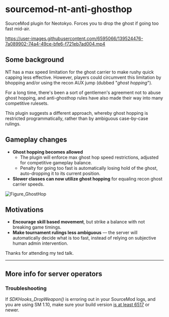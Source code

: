 # sourcemod-nt-anti-ghosthop
SourceMod plugin for Neotokyo. Forces you to drop the ghost if going too fast mid-air.

https://user-images.githubusercontent.com/6595066/139524476-7a089902-74a4-49ce-bfe6-f721eb7ad004.mp4

## Some background
NT has a max speed limitation for the ghost carrier to make rushy quick capping less effective.
However, players could circumvent this limitation by bhopping and/or using the recon AUX jump (dubbed "*ghost hopping*").

For a long time, there's been a sort of gentlemen's agreement not to abuse ghost hopping,
and anti-ghosthop rules have also made their way into many competitive rulesets.

This plugin suggests a different approach, whereby ghost hopping is restricted programmatically, rather than by ambiguous case-by-case rulings.

## Gameplay changes

* **Ghost hopping becomes allowed**
  * The plugin will enforce max ghost hop speed restrictions, adjusted for competitive gameplay balance.
  * Penalty for going too fast is automatically losing hold of the ghost, auto-dropping it to its current position.
* **Slower classes can now utilize ghost hopping** for equaling recon ghost carrier speeds.

![Figure_GhostHop](https://user-images.githubusercontent.com/6595066/149028760-bc9cfc14-5e6e-4efe-802f-92a5d8351a18.png)

## Motivations

* **Encourage skill based movement**, but strike a balance with not breaking game timings.
* **Make tournament rulings less ambiguous** — the server will automatically decide what is too fast, instead of relying on subjective human admin intervention.

Thanks for attending my ted talk.

<hr>

## More info for server operators

### Troubleshooting
If *SDKHooks_DropWeapon()* is erroring out in your SourceMod logs, and you are using SM 1.10, make sure your build version [is at least 6517](https://github.com/alliedmodders/sourcemod/commit/36341a5984f21aeb4621d321f3af940) or newer.
